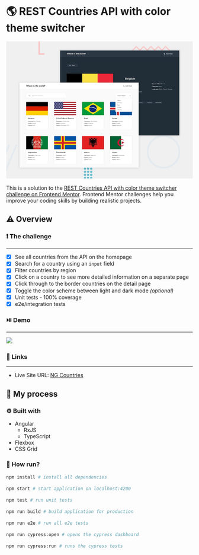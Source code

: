 # :earth_americas: REST Countries API with color theme switcher

![Design preview for the REST Countries API with color theme switcher coding challenge](./design/desktop-preview.jpg)

This is a solution to the [REST Countries API with color theme switcher challenge on Frontend Mentor](https://www.frontendmentor.io/challenges/rest-countries-api-with-color-theme-switcher-5cacc469fec04111f7b848ca). Frontend Mentor challenges help you improve your coding skills by building realistic projects.

## :warning: Overview

### :exclamation: The challenge

<hr/>

- [x] See all countries from the API on the homepage
- [x] Search for a country using an `input` field
- [x] Filter countries by region
- [x] Click on a country to see more detailed information on a separate page
- [x] Click through to the border countries on the detail page
- [x] Toggle the color scheme between light and dark mode _(optional)_
- [x] Unit tests - 100% coverage
- [x] e2e/integration tests

### :play_or_pause_button: Demo

<hr/>

![](./NgCountries.gif)

### :link: Links

<hr/>

- Live Site URL: [NG Countries](https://ng-countries-three.vercel.app/)

## :wrench: My process

### :gear: Built with

- Angular
  - RxJS
  - TypeScript
- Flexbox
- CSS Grid

### :runner: How run?

```bash
npm install # install all dependencies
```

```bash
npm start # start application on localhost:4200
```

```bash
npm test # run unit tests
```

```bash
npm run build # build application for production
```

```bash
npm run e2e # run all e2e tests
```

```bash
npm run cypress:open # opens the cypress dashboard
```

```bash
npm run cypress:run # runs the cypress tests
```
